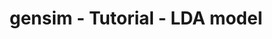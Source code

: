---
title: gensim - Tutorial - LDA model
category: python-libs
tags: python python-libs gensim pyemd gensim word2vec
---